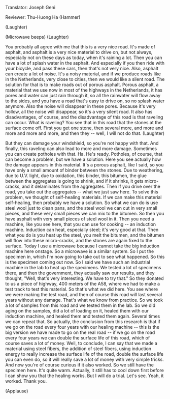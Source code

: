 

Translator: Joseph Geni

Reviewer: Thu-Huong Ha
(Hammer)

(Laughter)

(Microwave beeps) 
(Laughter)

You probably all agree with me
that this is a very nice road.
It&#39;s made of asphalt,
and asphalt is a very nice material to drive on,
but not always, especially not on these days as today,
when it&#39;s raining a lot.
Then you can have a lot of splash water in the asphalt.
And especially if you then ride with your bicycle,
and pass these cars, then that&#39;s not very nice.
Also, asphalt can create a lot of noise.
It&#39;s a noisy material,
and if we produce roads like in the Netherlands,
very close to cities, then we would like a silent road.
The solution for that is to make roads
out of porous asphalt.
Porous asphalt, a material that we use now
in most of the highways in the Netherlands,
it has pores and water can just rain through it,
so all the rainwater will flow away to the sides,
and you have a road that&#39;s easy to drive on,
so no splash water anymore.
Also the noise will disappear in these pores.
Because it&#39;s very hollow, all the noise will disappear,
so it&#39;s a very silent road.
It also has disadvantages, of course,
and the disadvantage of this road is that raveling can occur.
What is raveling? You see that in this road
that the stones at the surface come off.
First you get one stone, then several more,
and more and more and more and more,
and then they -- well, I will not do that. 
(Laughter)

But they can damage your windshield,
so you&#39;re not happy with that.
And finally, this raveling can also lead to more and more damage.
Sometimes you can create potholes with that.
Ha. He&#39;s ready.
Potholes, of course, that can become a problem,
but we have a solution.
Here you see actually how the damage appears in this material.
It&#39;s a porous asphalt, like I said, so you have only
a small amount of binder between the stones.
Due to weathering, due to U.V. light, due to oxidation,
this binder, this bitumen,
the glue between the aggregates is going to shrink,
and if it shrinks, it gets micro-cracks,
and it delaminates from the aggregates.
Then if you drive over the road, you take out the aggregates --
what we just saw here.
To solve this problem, we thought of self-healing materials.
If we can make this material self-healing,
then probably we have a solution.
So what we can do is use steel wool just to clean pans,
and the steel wool we can cut in very small pieces,
and these very small pieces we can mix to the bitumen.
So then you have asphalt
with very small pieces of steel wool in it.
Then you need a machine, like you see here,
that you can use for cooking -- an induction machine.
Induction can heat, especially steel; it&#39;s very good at that.
Then what you do is you heat up the steel,
you melt the bitumen,
and the bitumen will flow into these micro-cracks,
and the stones are again fixed to the surface.
Today I use a microwave because I cannot take
the big induction machine here onstage.
So a microwave is a similar system.
So I put the specimen in, which I&#39;m now going to take out
to see what happened.
So this is the specimen coming out now.
So I said we have such an industrial machine in the lab
to heat up the specimens.
We tested a lot of specimens there,
and then the government, they actually saw our results,
and they thought, &quot;Well, that&#39;s very interesting. We have to try that.&quot;
So they donated to us a piece of highway,
400 meters of the A58, where we had to make
a test track to test this material.
So that&#39;s what we did here. You see where we were making the test road,
and then of course this road will last several years
without any damage. That&#39;s what we know from practice.
So we took a lot of samples from this road
and we tested them in the lab.
So we did aging on the samples,
did a lot of loading on it, healed them with our induction machine,
and healed them and tested them again.
Several times we can repeat that.
So actually, the conclusion from this research is that
if we go on the road every four years
with our healing machine -- this is the big version
we have made to go on the real road --
if we go on the road every four years
we can double the surface life of this road,
which of course saves a lot of money.
Well, to conclude, I can say
that we made a material
using steel fibers, the addition of steel fibers,
using induction energy to really
increase the surface life of the road,
double the surface life you can even do,
so it will really save a lot of money with very simple tricks.
And now you&#39;re of course curious if it also worked.
So we still have the specimen here. It&#39;s quite warm.
Actually, it still has to cool down first
before I can show you that the healing works.
But I will do a trial.
Let&#39;s see. Yeah, it worked.
Thank you.

(Applause)

